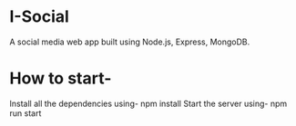 # I-Social
A social media web app built using Node.js, Express, MongoDB.

# How to start-
Install all the dependencies using- npm install
Start the server using- npm run start
